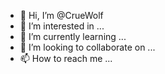 - 👋 Hi, I’m @CrueWolf
- 👀 I’m interested in ...
- 🌱 I’m currently learning ...
- 💞️ I’m looking to collaborate on ...
- 📫 How to reach me ...

<!---
CrueWolf/CrueWolf is a ✨ special ✨ repository because its `README.md` (this file) appears on your GitHub profile.
You can click the Preview link to take a look at your changes.
--->
